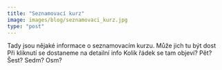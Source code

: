 ```yaml
---
title: "Seznamovací kurz"
image: images/blog/seznamovaci_kurz.jpg
type: "post"
---
```


Tady jsou nějaké informace o seznamovacím kurzu.
Může jich tu být dost
Při kliknutí se dostaneme na detailní info
Kolik řádek se tam objeví?
Pět?
Šest?
Sedm?
Osm?